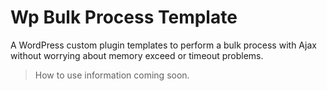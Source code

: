 # Wp Bulk Process Template
A WordPress custom plugin templates to perform a bulk process with Ajax without worrying about memory exceed or timeout problems.

> How to use information coming soon.
